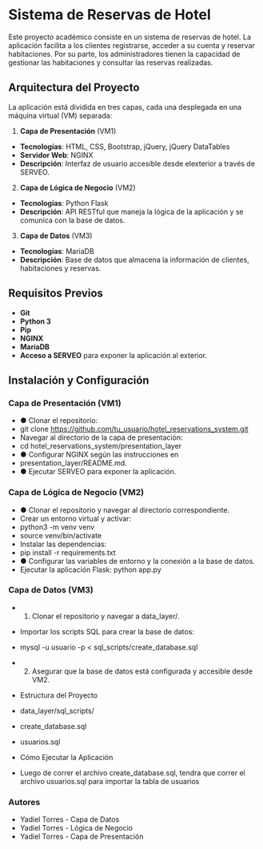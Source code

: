 # Sistema de Reservas de Hotel

Este proyecto académico consiste en un sistema de reservas de hotel. La aplicación facilita a los clientes registrarse, acceder a su cuenta y reservar habitaciones. Por su parte, los administradores tienen la capacidad de gestionar las habitaciones y consultar las reservas realizadas.

## Arquitectura del Proyecto
La aplicación está dividida en tres capas, cada una desplegada en una máquina virtual (VM) separada:

1. **Capa de Presentación** (VM1)
- **Tecnologías**: HTML, CSS, Bootstrap, jQuery, jQuery
DataTables
- **Servidor Web**: NGINX
- **Descripción**: Interfaz de usuario accesible desde elexterior a través de SERVEO.

2. **Capa de Lógica de Negocio** (VM2)
- **Tecnologías**: Python Flask
- **Descripción**: API RESTful que maneja la lógica de la
aplicación y se comunica con la base de datos.
3. **Capa de Datos** (VM3)
- **Tecnologías**: MariaDB
- **Descripción**: Base de datos que almacena la información
de clientes, habitaciones y reservas.
## Requisitos Previos
- **Git**
- **Python 3**
- **Pip**
- **NGINX**
- **MariaDB**
- **Acceso a SERVEO** para exponer la aplicación al exterior.
## Instalación y Configuración

### Capa de Presentación (VM1)
- ● Clonar el repositorio:
- git clone https://github.com/tu_usuario/hotel_reservations_system.git
- Navegar al directorio de la capa de presentación:
- cd hotel_reservations_system/presentation_layer
- ● Configurar NGINX según las instrucciones en
- presentation_layer/README.md.
- ● Ejecutar SERVEO para exponer la aplicación.


### Capa de Lógica de Negocio (VM2)
- ● Clonar el repositorio y navegar al directorio correspondiente.
- Crear un entorno virtual y activar:
- python3 -m venv venv
- source venv/bin/activate
- Instalar las dependencias:
- pip install -r requirements.txt
- ● Configurar las variables de entorno y la conexión a la base de datos.
- Ejecutar la aplicación Flask: python app.py

### Capa de Datos (VM3)
- 1. Clonar el repositorio y navegar a data_layer/.
- Importar los scripts SQL para crear la base de datos:
- mysql -u usuario -p < sql_scripts/create_database.sql
- 2. Asegurar que la base de datos está configurada y accesible desde VM2.
- Estructura del Proyecto

- data_layer/sql_scripts/
- create_database.sql
- usuarios.sql
  
- Cómo Ejecutar la Aplicación
- Luego de correr el archivo create_database.sql, tendra que correr el archivo usuarios.sql para importar la tabla de usuarios


### Autores
- Yadiel Torres - Capa de Datos
- Yadiel Torres - Lógica de Negocio
- Yadiel Torres - Capa de Presentación
